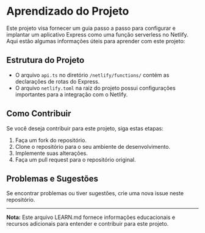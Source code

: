 # Aprendizado do Projeto

Este projeto visa fornecer um guia passo a passo para configurar e implantar um aplicativo Express como uma função serverless no Netlify. Aqui estão algumas informações úteis para aprender com este projeto:

## Estrutura do Projeto

- O arquivo `api.ts` no diretório `/netlify/functions/` contém as declarações de rotas do Express.
- O arquivo `netlify.toml` na raiz do projeto possui configurações importantes para a integração com o Netlify.

## Como Contribuir

Se você deseja contribuir para este projeto, siga estas etapas:

1. Faça um fork do repositório.
2. Clone o repositório para o seu ambiente de desenvolvimento.
3. Implemente suas alterações.
4. Faça um pull request para o repositório original.

## Problemas e Sugestões

Se encontrar problemas ou tiver sugestões, crie uma nova issue neste repositório.

---

**Nota:** Este arquivo LEARN.md fornece informações educacionais e recursos adicionais para entender e contribuir para este projeto.
